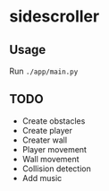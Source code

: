 # sidescroller

## Usage

Run `./app/main.py`

## TODO

- Create obstacles
- Create player
- Creater wall
- Player movement
- Wall movement
- Collision detection
- Add music
